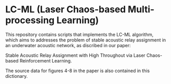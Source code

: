 # LC-ML (Laser Chaos-based Multi-processing Learning)

This repository contains scripts that implements the LC-ML algorithm, which aims to addresses the problem of stable acoustic relay assignment in
an underwater acoustic network, as discribed in our paper:

Stable Acoustic Relay Assignment with High Throughout via Laser Chaos-based Reinforcement Learning.

The source data for figures 4-8 in the paper is also contained in this dictionary.
